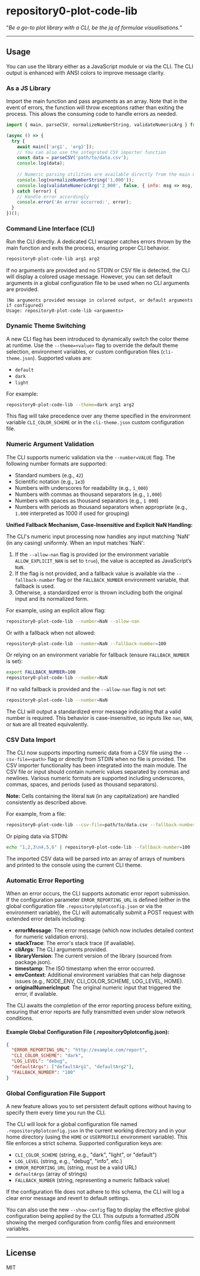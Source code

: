 # repository0-plot-code-lib

"_Be a go-to plot library with a CLI, be the jq of formulae visualisations._"

---

## Usage

You can use the library either as a JavaScript module or via the CLI. The CLI output is enhanced with ANSI colors to improve message clarity.

### As a JS Library

Import the main function and pass arguments as an array. Note that in the event of errors, the function will throw exceptions rather than exiting the process. This allows the consuming code to handle errors as needed.

```js
import { main, parseCSV, normalizeNumberString, validateNumericArg } from '@src/lib/main.js';

(async () => {
  try {
    await main(['arg1', 'arg2']);
    // You can also use the integrated CSV importer function
    const data = parseCSV('path/to/data.csv');
    console.log(data);
    
    // Numeric parsing utilities are available directly from the main module
    console.log(normalizeNumberString('1,000'));
    console.log(validateNumericArg('2_000', false, { info: msg => msg, error: msg => msg }));
  } catch (error) {
    // Handle error accordingly
    console.error('An error occurred:', error);
  }
})();
```

### Command Line Interface (CLI)

Run the CLI directly. A dedicated CLI wrapper catches errors thrown by the main function and exits the process, ensuring proper CLI behavior.

```bash
repository0-plot-code-lib arg1 arg2
```

If no arguments are provided and no STDIN or CSV file is detected, the CLI will display a colored usage message. However, you can set default arguments in a global configuration file to be used when no CLI arguments are provided.

```
(No arguments provided message in colored output, or default arguments if configured)
Usage: repository0-plot-code-lib <arguments>
```

### Dynamic Theme Switching

A new CLI flag has been introduced to dynamically switch the color theme at runtime. Use the `--theme=<value>` flag to override the default theme selection, environment variables, or custom configuration files (`cli-theme.json`). Supported values are:

- `default`
- `dark`
- `light`

For example:

```bash
repository0-plot-code-lib --theme=dark arg1 arg2
```

This flag will take precedence over any theme specified in the environment variable `CLI_COLOR_SCHEME` or in the `cli-theme.json` custom configuration file.

### Numeric Argument Validation

The CLI supports numeric validation via the `--number=VALUE` flag. The following number formats are supported:

- Standard numbers (e.g., `42`)
- Scientific notation (e.g., `1e3`)
- Numbers with underscores for readability (e.g., `1_000`)
- Numbers with commas as thousand separators (e.g., `1,000`)
- Numbers with spaces as thousand separators (e.g., `1 000`)
- Numbers with periods as thousand separators when appropriate (e.g., `1.000` interpreted as 1000 if used for grouping)

**Unified Fallback Mechanism, Case-Insensitive and Explicit NaN Handling:**

The CLI's numeric input processing now handles any input matching 'NaN' (in any casing) uniformly. When an input matches 'NaN':

1. If the `--allow-nan` flag is provided (or the environment variable `ALLOW_EXPLICIT_NAN` is set to `true`), the value is accepted as JavaScript’s `NaN`.
2. If the flag is not provided, and a fallback value is available via the `--fallback-number` flag or the `FALLBACK_NUMBER` environment variable, that fallback is used.
3. Otherwise, a standardized error is thrown including both the original input and its normalized form.

For example, using an explicit allow flag:

```bash
repository0-plot-code-lib --number=NaN --allow-nan
```

Or with a fallback when not allowed:

```bash
repository0-plot-code-lib --number=NaN --fallback-number=100
```

Or relying on an environment variable for fallback (ensure `FALLBACK_NUMBER` is set):

```bash
export FALLBACK_NUMBER=100
repository0-plot-code-lib --number=NaN
```

If no valid fallback is provided and the `--allow-nan` flag is not set:

```bash
repository0-plot-code-lib --number=NaN
```

The CLI will output a standardized error message indicating that a valid number is required. This behavior is case-insensitive, so inputs like `nan`, `NAN`, or `NaN` are all treated equivalently.

### CSV Data Import

The CLI now supports importing numeric data from a CSV file using the `--csv-file=<path>` flag or directly from STDIN when no file is provided. The CSV importer functionality has been integrated into the main module. The CSV file or input should contain numeric values separated by commas and newlines. Various numeric formats are supported including underscores, commas, spaces, and periods (used as thousand separators).

**Note:** Cells containing the literal `NaN` (in any capitalization) are handled consistently as described above.

For example, from a file:

```bash
repository0-plot-code-lib --csv-file=path/to/data.csv --fallback-number=100
```

Or piping data via STDIN:

```bash
echo "1,2,3\n4,5,6" | repository0-plot-code-lib --fallback-number=100
```

The imported CSV data will be parsed into an array of arrays of numbers and printed to the console using the current CLI theme.

### Automatic Error Reporting

When an error occurs, the CLI supports automatic error report submission. If the configuration parameter `ERROR_REPORTING_URL` is defined (either in the global configuration file `.repository0plotconfig.json` or via the environment variable), the CLI will automatically submit a POST request with extended error details including:

- **errorMessage**: The error message (which now includes detailed context for numeric validation errors).
- **stackTrace**: The error's stack trace (if available).
- **cliArgs**: The CLI arguments provided.
- **libraryVersion**: The current version of the library (sourced from package.json).
- **timestamp**: The ISO timestamp when the error occurred.
- **envContext**: Additional environment variables that can help diagnose issues (e.g., NODE_ENV, CLI_COLOR_SCHEME, LOG_LEVEL, HOME).
- **originalNumericInput**: The original numeric input that triggered the error, if available.

The CLI awaits the completion of the error reporting process before exiting, ensuring that error reports are fully transmitted even under slow network conditions.

#### Example Global Configuration File (.repository0plotconfig.json):

```json
{
  "ERROR_REPORTING_URL": "http://example.com/report",
  "CLI_COLOR_SCHEME": "dark",
  "LOG_LEVEL": "debug",
  "defaultArgs": ["defaultArg1", "defaultArg2"],
  "FALLBACK_NUMBER": "100"
}
```

### Global Configuration File Support

A new feature allows you to set persistent default options without having to specify them every time you run the CLI.

The CLI will look for a global configuration file named `.repository0plotconfig.json` in the current working directory and in your home directory (using the `HOME` or `USERPROFILE` environment variable). This file enforces a strict schema. Supported configuration keys are:

- `CLI_COLOR_SCHEME` (string, e.g., "dark", "light", or "default")
- `LOG_LEVEL` (string, e.g., "debug", "info", etc.)
- `ERROR_REPORTING_URL` (string, must be a valid URL)
- `defaultArgs` (array of strings)
- `FALLBACK_NUMBER` (string, representing a numeric fallback value)

If the configuration file does not adhere to this schema, the CLI will log a clear error message and revert to default settings.

You can also use the new `--show-config` flag to display the effective global configuration being applied by the CLI. This outputs a formatted JSON showing the merged configuration from config files and environment variables.

---

## License

MIT
